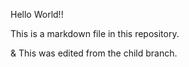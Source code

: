 Hello World!!

This is a markdown file in this repository.

& This was edited from the child branch.
